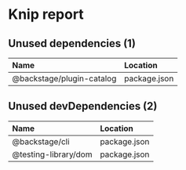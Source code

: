 # Knip report

## Unused dependencies (1)

| Name                      | Location     |
|:--------------------------|:-------------|
| @backstage/plugin-catalog | package.json |

## Unused devDependencies (2)

| Name                 | Location     |
|:---------------------|:-------------|
| @backstage/cli       | package.json |
| @testing-library/dom | package.json |

